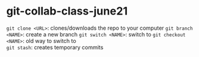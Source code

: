 # git-collab-class-june21
`git clone <URL>`: clones/downloads the repo to your computer
`git branch <NAME>`: create a new branch <NAME>
`git switch <NAME>`: switch to <NAME> 
   `git checkout <NAME>`: old way to switch to <NAME>\
`git stash`: creates temporary commits
